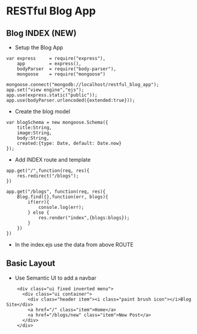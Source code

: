 # RESTful Blog App
## Blog INDEX (NEW)
* Setup the Blog App
```
var express     = require("express"),
    app         = express(),
    bodyParser  = require("body-parser"),
    mongoose    = require("mongoose")

mongoose.connect("mongodb://localhost/restful_blog_app");
app.set("view engine","ejs");
app.use(express.static("public"));
app.use(bodyParser.urlencoded({extended:true}));

```
* Create the blog model
```
var blogSchema = new mongoose.Schema({
    title:String,
    image:String,
    body:String,
    created:{type: Date, default: Date.now}
});
```
* Add INDEX route and template
```
app.get("/",function(req, res){
    res.redirect("/blogs");
})

app.get("/blogs", function(req, res){
    Blog.find({},function(err, blogs){
        if(err){
            console.log(err);
        } else {
            res.render("index",{blogs:blogs});
        }
    })
})
```
* In the index.ejs use the data from above ROUTE

## Basic Layout

* Use Semantic UI to add a navbar
```
	<div class="ui fixed inverted menu">
	  <div class="ui container">
		<div class="header item"><i class="paint brush icon"></i>Blog Site</div>
		<a href="/" class="item">Home</a>
		<a href="/blogs/new" class="item">New Post</a>
	  </div>
	</div>
```